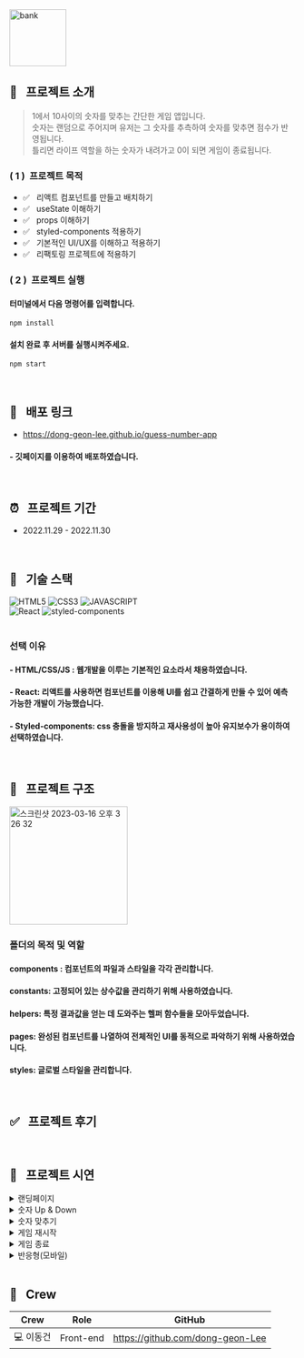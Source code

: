 <img width="100" height="100" alt="bank" src="https://user-images.githubusercontent.com/69576865/207801780-be3f75b6-0bb6-42c1-bcb8-950e32cd1cad.png">


## :mag_right: &nbsp; 프로젝트 소개

> 1에서 10사이의 숫자를 맞추는 간단한 게임 앱입니다.   
> 숫자는 랜덤으로 주어지며 유저는 그 숫자를 추측하여 숫자를 맞추면 점수가 반영됩니다.  
> 틀리면 라이프 역할을 하는 숫자가 내려가고 0이 되면
> 게임이 종료됩니다. 


### ( 1 ) &nbsp;프로젝트 목적 
- :white_check_mark: &nbsp; 리액트 컴포넌트를 만들고 배치하기
- :white_check_mark: &nbsp; useState 이해하기
- :white_check_mark: &nbsp; props 이해하기
- :white_check_mark: &nbsp; styled-components 적용하기
- :white_check_mark: &nbsp; 기본적인 UI/UX를 이해하고 적용하기
- :white_check_mark: &nbsp; 리팩토링 프로젝트에 적용하기 

### ( 2 ) &nbsp;프로젝트 실행
#### 터미널에서 다음 명령어를 입력합니다. 

```
npm install
```

#### 설치 완료 후 서버를 실행시켜주세요.

```
npm start
```

<br/>

## :link: &nbsp; 배포 링크 
- https://dong-geon-lee.github.io/guess-number-app
#### - 깃페이지를 이용하여 배포하였습니다.
<br/>  

## :alarm_clock: &nbsp; 프로젝트 기간
 - 2022.11.29 - 2022.11.30
<br/>

## :seedling: &nbsp; 기술 스택
![HTML5](https://img.shields.io/badge/HTML5-E34F26?style=for-the-badge&logo=HTML5&logoColor=fff)
![CSS3](https://img.shields.io/badge/CSS3-1572B6?style=for-the-badge&logo=CSS3&logoColor=fff)
![JAVASCRIPT](https://img.shields.io/badge/JavaScript-343a40?style=for-the-badge&logo=JavaScript&logoColor=F7DF1E)  
![React](https://img.shields.io/badge/React-444444?style=for-the-badge&logo=React)
![styled-components](https://img.shields.io/badge/styled--Components-DB7093?style=for-the-badge&logo=styled-components&logoColor=fff)
<br/>
<br/>
### 선택 이유
#### - HTML/CSS/JS : 웹개발을 이루는 기본적인 요소라서 채용하였습니다.
#### - React: 리액트를 사용하면 컴포넌트를 이용해 UI를 쉽고 간결하게 만들 수 있어 예측 가능한 개발이 가능했습니다.
#### - Styled-components: css 충돌을 방지하고 재사용성이 높아 유지보수가 용이하여 선택하였습니다.  
<br/>

## :notebook_with_decorative_cover: &nbsp; 프로젝트 구조
<img width="208" alt="스크린샷 2023-03-16 오후 3 26 32" src="https://user-images.githubusercontent.com/69576865/225532953-64365ce7-694b-4485-9632-8a623f837158.png">

### 폴더의 목적 및 역할 
#### components : 컴포넌트의 파일과 스타일을 각각 관리합니다.  
#### constants: 고정되어 있는 상수값을 관리하기 위해 사용하였습니다. </br>
#### helpers: 특정 결과값을 얻는 데 도와주는 헬퍼 함수들을 모아두었습니다. </br>
#### pages: 완성된 컴포넌트를 나열하여 전체적인 UI를 동적으로 파악하기 위해 사용하였습니다. </br> 
#### styles: 글로벌 스타일을 관리합니다. </br>
</br>

## :white_check_mark: &nbsp; 프로젝트 후기


</br>

## :eyes: &nbsp; 프로젝트 시연
<details>
<summary>랜딩페이지</summary>  
<div markdown="1">
</div>
<img width="600" alt=""
 src="https://user-images.githubusercontent.com/69576865/207805522-3b09a6eb-3913-40e6-be1e-c5e0b526b2bc.gif">
</details>

<details>
<summary>숫자 Up & Down</summary>  
<div markdown="1">
</div>
<img width="600" alt=""
 src="https://user-images.githubusercontent.com/69576865/207806123-c7748590-9148-47bc-8805-b9711ee8e9c3.gif">
</details>

<details>
<summary>숫자 맞추기</summary>  
<div markdown="1">
</div>
<img width="600" alt=""
 src="https://user-images.githubusercontent.com/69576865/207806722-d09302bb-2153-423e-821e-b8dbfd59c605.gif">
</details>

<details>
<summary>게임 재시작</summary>  
<div markdown="1">
</div>
<img width="600" alt=""
 src="https://user-images.githubusercontent.com/69576865/207807285-87c3c743-af32-4e68-88bd-ba88f77900f8.gif">
</details>

<details>
<summary>게임 종료</summary>  
<div markdown="1">
</div>
<img width="600" alt=""
 src="https://user-images.githubusercontent.com/69576865/207808425-8f8992bf-6f19-4446-b5f1-1f3d87015743.gif">
</details>

<details>
<summary>반응형(모바일)</summary>  
<div markdown="1">
</div>
<img width="600" alt=""
 src="https://user-images.githubusercontent.com/69576865/208074511-9ad9fa05-85a2-4dcc-ac6c-0f57157b12fd.gif">
</details>
<br/>


## :bust_in_silhouette: &nbsp; Crew
Crew | Role | GitHub
----- | ----- | -----
💻 이동건 | Front-end | https://github.com/dong-geon-Lee
<br/>
